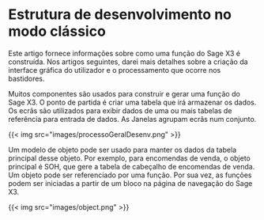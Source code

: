 # Estrutura de desenvolvimento no modo clássico

Este artigo fornece informações sobre como uma função do Sage X3 é construída. Nos artigos seguintes, darei mais detalhes sobre a criação da interface gráfica do utilizador e o processamento que ocorre nos bastidores.

Muitos componentes são usados para construir e gerar uma função do Sage X3. O ponto de partida é criar uma tabela que irá armazenar os dados. Os ecrãs são utilizados para exibir dados de uma ou mais tabelas de referência para entrada de dados. As Janelas agrupam ecrãs num conjunto.

{{< img src="images/processoGeralDesenv.png" >}}

Um modelo de objeto pode ser usado para manter os dados da tabela principal desse objeto. Por exemplo, para encomendas de venda, o objeto principal é SOH, que gere a tabela de cabeçalho de encomendas de venda. Um objeto pode ser referenciado por uma função. Por sua vez, as funções podem ser iniciadas a partir de um bloco na página de navegação do Sage X3.

{{< img src="images/object.png" >}}
